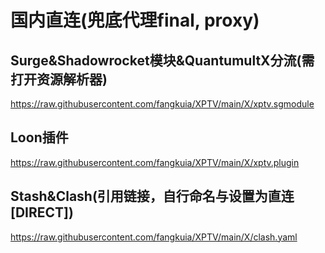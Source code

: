 # 国内直连(兜底代理final, proxy)
## Surge&Shadowrocket模块&QuantumultX分流(需打开资源解析器)
https://raw.githubusercontent.com/fangkuia/XPTV/main/X/xptv.sgmodule
## Loon插件
https://raw.githubusercontent.com/fangkuia/XPTV/main/X/xptv.plugin
## Stash&Clash(引用链接，自行命名与设置为直连[DIRECT])
https://raw.githubusercontent.com/fangkuia/XPTV/main/X/clash.yaml
